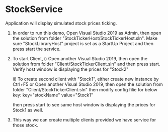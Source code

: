 # StockService
Application will display simulated stock prices ticking.

1) In order to run this demo, Open Visual Studio 2019 as Admin, then open the solution from folder "StockTickerHost/StockTickerHost.sln". Make sure "StockLibraryHost" project is set as a StartUp Project and then press start the service.

2) To start Client,
    i) Open another Visual Studio 2019, then open the solution from folder "Client/StockTickerClient.sln" and then press start. Verify host window is displaying the prices for "Stock2"

    ii) To create second client with "Stock1", either create new instance by Ctrl+F5 or Open another Visual Studio 2019, then open the    solution from folder "Client/StockTickerClient.sln" then modify config filie for below key:
 key="stockName" value="Stock1"

   then press start to see same host window is displaying the prices for Stock1 as well.

3) This way we can create multiple clients provided we have service for those stock.
